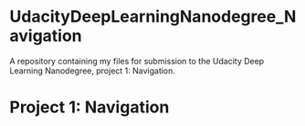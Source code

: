 # UdacityDeepLearningNanodegree_Navigation
A repository containing my files for submission to the Udacity Deep Learning Nanodegree, project 1: Navigation.


# Project 1: Navigation

